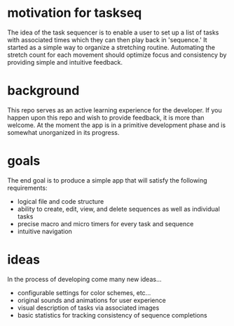 # motivation for taskseq
The idea of the task sequencer is to enable a user to set up a list of tasks with associated times which they can then play back in 'sequence.'
It started as a simple way to organize a stretching routine.  Automating the stretch count for each movement should optimize focus and consistency by providing simple and intuitive feedback.

# background
This repo serves as an active learning experience for the developer.  If you happen upon this repo and wish to provide feedback, it is more than welcome.  At the moment the app is in a primitive development phase and is somewhat unorganized in its progress.

# goals
The end goal is to produce a simple app that will satisfy the following requirements:
- logical file and code structure
- ability to create, edit, view, and delete sequences as well as individual tasks
- precise macro and micro timers for every task and sequence
- intuitive navigation

# ideas
In the process of developing come many new ideas...
- configurable settings for color schemes, etc...
- original sounds and animations for user experience
- visual description of tasks via associated images
- basic statistics for tracking consistency of sequence completions

